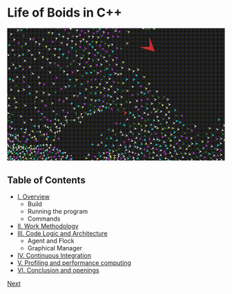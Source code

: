 # Life of Boids in C++

![demo](./doc/assets/demo.gif)

## Table of Contents

- [I. Overview](./doc/contents/overview.md)
    - Build
    - Running the program
    - Commands
- [II. Work Methodology](./doc/contents/work_methodology.md)
- [III. Code Logic and Architecture](./doc/contents/code_logic_architecture.md)
    - Agent and Flock
    - Graphical Manager
- [IV. Continuous Integration](./doc/contents/continuous_integration.md)
- [V. Profiling and performance computing](./doc/contents/profiling_performance_computing.md)
- [VI. Conclusion and openings](./doc/contents/conclusion_openings.md)

[Next]("./doc/contents/overview.md")

<!-- TODO explain OpenMP and TBB -->

